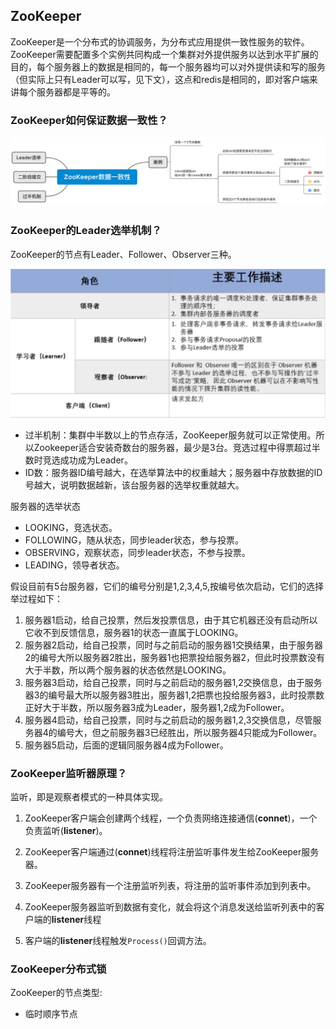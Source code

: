 ## ZooKeeper

ZooKeeper是一个分布式的协调服务，为分布式应用提供一致性服务的软件。ZooKeeper需要配置多个实例共同构成一个集群对外提供服务以达到水平扩展的目的，每个服务器上的数据是相同的，每一个服务器均可以对外提供读和写的服务（但实际上只有Leader可以写，见下文），这点和redis是相同的，即对客户端来讲每个服务器都是平等的。

### ZooKeeper如何保证数据一致性？

![zookeeper数据一致性](../src/kafka/zookeeper_data_consistency.png?lastModify=1611542798)

### ZooKeeper的Leader选举机制？

ZooKeeper的节点有Leader、Follower、Observer三种。

![zookeeper数据一致性](../src/kafka/zookeeper_role.png?lastModify=1611542798)

- 过半机制：集群中半数以上的节点存活，ZooKeeper服务就可以正常使用。所以Zookeeper适合安装奇数台的服务器，最少是3台。竞选过程中得票超过半数时竞选成功成为Leader。
- ID数：服务器ID编号越大，在选举算法中的权重越大；服务器中存放数据的ID号越大，说明数据越新，该台服务器的选举权重就越大。

服务器的选举状态

- LOOKING，竞选状态。
- FOLLOWING，随从状态，同步leader状态，参与投票。
- OBSERVING，观察状态，同步leader状态，不参与投票。
- LEADING，领导者状态。

假设目前有5台服务器，它们的编号分别是1,2,3,4,5,按编号依次启动，它们的选择举过程如下：

1. 服务器1启动，给自己投票，然后发投票信息，由于其它机器还没有启动所以它收不到反馈信息，服务器1的状态一直属于LOOKING。
2. 服务器2启动，给自己投票，同时与之前启动的服务器1交换结果，由于服务器2的编号大所以服务器2胜出，服务器1也把票投给服务器2，但此时投票数没有大于半数，所以两个服务器的状态依然是LOOKING。
3. 服务器3启动，给自己投票，同时与之前启动的服务器1,2交换信息，由于服务器3的编号最大所以服务器3胜出，服务器1,2把票也投给服务器3，此时投票数正好大于半数，所以服务器3成为Leader，服务器1,2成为Follower。
4. 服务器4启动，给自己投票，同时与之前启动的服务器1,2,3交换信息，尽管服务器4的编号大，但之前服务器3已经胜出，所以服务器4只能成为Follower。
5. 服务器5启动，后面的逻辑同服务器4成为Follower。

### ZooKeeper监听器原理？

监听，即是观察者模式的一种具体实现。

1. ZooKeeper客户端会创建两个线程，一个负责网络连接通信(**connet**)，一个负责监听(**listener**)。

2. ZooKeeper客户端通过(**connet**)线程将注册监听事件发生给ZooKeeper服务器。

3. ZooKeeper服务器有一个注册监听列表，将注册的监听事件添加到列表中。

4. ZooKeeper服务器监听到数据有变化，就会将这个消息发送给监听列表中的客户端的**listener**线程

5. 客户端的**listener**线程触发`Process()`回调方法。

### ZooKeeper分布式锁

ZooKeeper的节点类型:

* 临时顺序节点